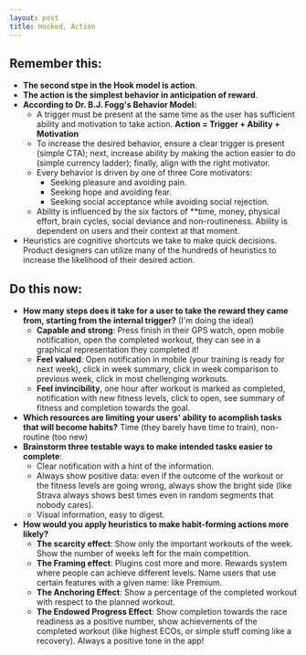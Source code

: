 ```yaml
---
layout: post
title: Hooked, Action
---
```


## Remember this:

- **The second stpe in the Hook model is action**.
- **The action is the simplest behavior in anticipation of reward**.
- **According to Dr. B.J. Fogg's Behavior Model:**
  - A trigger must be present at the same time as the user has sufficient ability and motivation to take action. **Action = Trigger + Ability + Motivation**
  - To increase the desired behavior, ensure a clear trigger is present (simple CTA); next, increase ability by making the action easier to do (simple currency ladder); finally, align with the right motivator.
  - Every behavior is driven by one of three Core motivators:
    - Seeking pleasure and avoiding pain.
    - Seeking hope and avoiding fear.
    - Seeking social acceptance while avoiding social rejection.
  - Ability is influenced by the six factors of **time, money, physical effort, brain cycles, social deviance and non-routineness. Ability is dependent on users and their context at that moment.
- Heuristics are cognitive shortcuts we take to make quick decisions. Product designers can utilize many of the hundreds of heuristics to increase the likelihood of their desired action.

## Do this now:

- **How many steps does it take for a user to take the reward they came from, starting from the internal trigger?** (I'm doing the ideal)
  - **Capable and strong**: Press finish in their GPS watch, open mobile notification, open the completed workout, they can see in a graphical representation they completed it!
  - **Feel valued**: Open notification in mobile (your training is ready for next week), click in week summary, click in week comparison to previous week, click in most chellenging workouts.  
  - **Feel invincibility**, one hour after workout is marked as completed, notification with new fitness levels, click to open, see summary of fitness and completion towards the goal.
- **Which resources are limiting your users' ability to acomplish tasks that will become habits?** Time (they barely have time to train), non-routine (too new)
- **Brainstorm three testable ways to make intended tasks easier to complete**: 
  - Clear notification with a hint of the information.
  - Always show positive data: even if the outcome of the workout or the fitness levels are going wrong, always show the bright side (like Strava always shows best times even in random segments that nobody cares).
  - Visual information, easy to digest.
- **How would you apply heuristics to make habit-forming actions more likely?** 
  - **The scarcity effect**: Show only the important workouts of the week. Show the number of weeks left for the main competition.
  - **The Framing effect**: Plugins cost more and more. Rewards system where people can achieve different levels. Name users that use certain features with a given name: like Premium.
  - **The Anchoring Effect**: Show a percentage of the completed workout with respect to the planned workout.
  - **The Endowed Progress Effect**: Show completion towards the race readiness as a positive number, show achievements of the completed workout (like highest ECOs, or simple stuff coming like a recovery). Always a positive tone in the app!
  
